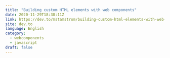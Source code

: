 ```yaml
---
title: "Building custom HTML elements with web components"
date: 2020-11-29T18:38:11Z
link: https://dev.to/mstamstrom/building-custom-html-elements-with-web-components-4lb?utm_medium=RSS&utm_source=news.12bit.vn
site: dev.to
language: English
category:
  - webcomponents
  - javascript
draft: false
---
```

